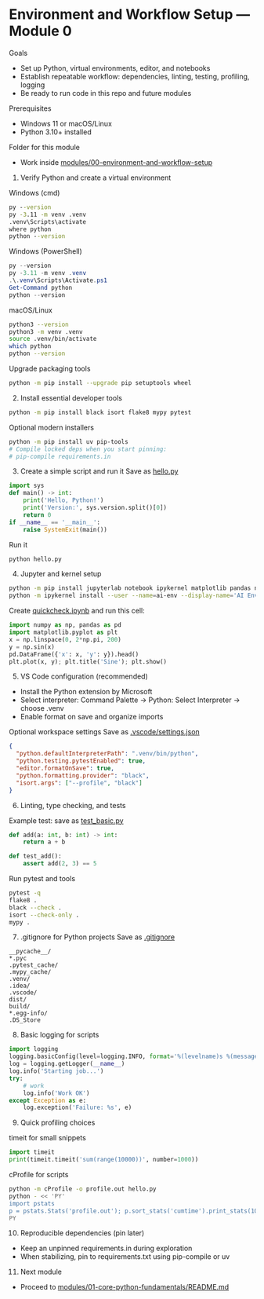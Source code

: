 # Environment and Workflow Setup — Module 0

Goals
- Set up Python, virtual environments, editor, and notebooks
- Establish repeatable workflow: dependencies, linting, testing, profiling, logging
- Be ready to run code in this repo and future modules

Prerequisites
- Windows 11 or macOS/Linux
- Python 3.10+ installed

Folder for this module
- Work inside [modules/00-environment-and-workflow-setup](modules/00-environment-and-workflow-setup)

1) Verify Python and create a virtual environment

Windows (cmd)
```bat
py --version
py -3.11 -m venv .venv
.venv\Scripts\activate
where python
python --version
```

Windows (PowerShell)
```powershell
py --version
py -3.11 -m venv .venv
.\.venv\Scripts\Activate.ps1
Get-Command python
python --version
```

macOS/Linux
```bash
python3 --version
python3 -m venv .venv
source .venv/bin/activate
which python
python --version
```

Upgrade packaging tools
```bash
python -m pip install --upgrade pip setuptools wheel
```

2) Install essential developer tools
```bash
python -m pip install black isort flake8 mypy pytest
```

Optional modern installers
```bash
python -m pip install uv pip-tools
# Compile locked deps when you start pinning:
# pip-compile requirements.in
```

3) Create a simple script and run it
Save as [hello.py](modules/00-environment-and-workflow-setup/hello.py)
```python
import sys
def main() -> int:
    print('Hello, Python!')
    print('Version:', sys.version.split()[0])
    return 0
if __name__ == '__main__':
    raise SystemExit(main())
```

Run it
```bash
python hello.py
```

4) Jupyter and kernel setup
```bash
python -m pip install jupyterlab notebook ipykernel matplotlib pandas numpy
python -m ipykernel install --user --name=ai-env --display-name='AI Env'
```

Create [quickcheck.ipynb](modules/00-environment-and-workflow-setup/quickcheck.ipynb) and run this cell:
```python
import numpy as np, pandas as pd
import matplotlib.pyplot as plt
x = np.linspace(0, 2*np.pi, 200)
y = np.sin(x)
pd.DataFrame({'x': x, 'y': y}).head()
plt.plot(x, y); plt.title('Sine'); plt.show()
```

5) VS Code configuration (recommended)
- Install the Python extension by Microsoft
- Select interpreter: Command Palette → Python: Select Interpreter → choose .venv
- Enable format on save and organize imports

Optional workspace settings
Save as [.vscode/settings.json](.vscode/settings.json)
```json
{
  "python.defaultInterpreterPath": ".venv/bin/python",
  "python.testing.pytestEnabled": true,
  "editor.formatOnSave": true,
  "python.formatting.provider": "black",
  "isort.args": ["--profile", "black"]
}
```

6) Linting, type checking, and tests

Example test: save as [test_basic.py](modules/00-environment-and-workflow-setup/test_basic.py)
```python
def add(a: int, b: int) -> int:
    return a + b

def test_add():
    assert add(2, 3) == 5
```

Run pytest and tools
```bash
pytest -q
flake8 .
black --check .
isort --check-only .
mypy .
```

7) .gitignore for Python projects
Save as [.gitignore](.gitignore)
```gitignore
__pycache__/
*.pyc
.pytest_cache/
.mypy_cache/
.venv/
.idea/
.vscode/
dist/
build/
*.egg-info/
.DS_Store
```

8) Basic logging for scripts
```python
import logging
logging.basicConfig(level=logging.INFO, format='%(levelname)s %(message)s')
log = logging.getLogger(__name__)
log.info('Starting job...')
try:
    # work
    log.info('Work OK')
except Exception as e:
    log.exception('Failure: %s', e)
```

9) Quick profiling choices

timeit for small snippets
```python
import timeit
print(timeit.timeit('sum(range(10000))', number=1000))
```

cProfile for scripts
```bash
python -m cProfile -o profile.out hello.py
python - << 'PY'
import pstats
p = pstats.Stats('profile.out'); p.sort_stats('cumtime').print_stats(10)
PY
```

10) Reproducible dependencies (pin later)
- Keep an unpinned requirements.in during exploration
- When stabilizing, pin to requirements.txt using pip-compile or uv

11) Next module
- Proceed to [modules/01-core-python-fundamentals/README.md](modules/01-core-python-fundamentals/README.md)
